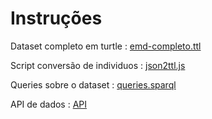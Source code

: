 # Instruções

Dataset completo em turtle : [emd-completo.ttl](https://github.com/nuno-aac/PRC2021/blob/main/Teste/ex1/emd-completo.ttl)

Script conversão de individuos : [json2ttl.js](https://github.com/nuno-aac/PRC2021/blob/main/Teste/ex1/json2ttl.js) 

Queries sobre o dataset : [queries.sparql](https://github.com/nuno-aac/PRC2021/blob/main/Teste/ex1/queries.sparql) 

API de dados : [API](https://github.com/nuno-aac/PRC2021/tree/main/Teste/ex1/API)